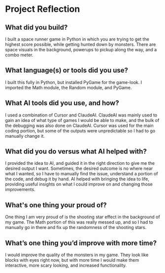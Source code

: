 # Project Reflection 

## What did you build?
I built a space runner game in Python in which you are trying to get the highest score possible, while getting hunted down by monsters. There are space visuals in the background, powerups to pickup along the way, and a combo meter. 

## What language(s) or tools did you use?
I built this fully in Python, but installed PyGame for the game-look. I imported the Math module, the Random module, and PyGame. 

## What AI tools did you use, and how?
I used a combination of Cursor and ClaudeAI. ClaudeAI was mainly used to gain an idea of what type of games I would be able to make, and the bulk of the debugging was also done on ClaudeAI. Cursor was used for the main coding portion, but some of the outputs were unpredictable so I had to go manually change it. 

## What did you do versus what AI helped with?
I provided the idea to AI, and guided it in the right direction to give me the desired output I want. Sometimes, the desired outcome is no where near what I wanted, so I have to manually find the issue, understand a portion of the code, and debug it by hand. AI helped with bringing the idea to life, providing useful insights on what I could improve on and changing those improvements. 

## What's one thing your proud of?
One thing I am very proud of is the shooting star effect in the background of my game. The Math portion of this was really messed up, and so I had to manually go in there and fix up the randomness of the shooting stars.

## What’s one thing you’d improve with more time?
I would improve the quality of the monsters in my game. They look like blocks with eyes right now, but with more time I would make them interactive, more scary looking, and increased functionality. 